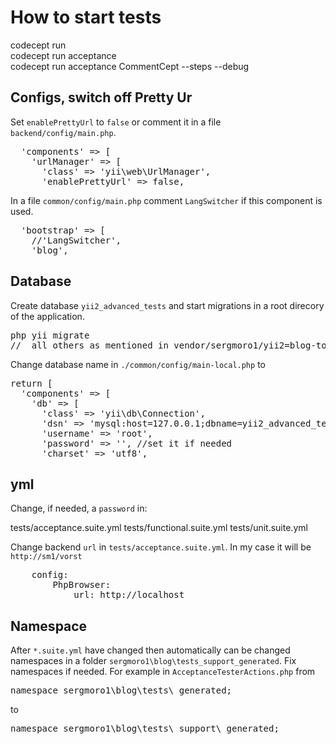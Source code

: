 <h1>How to start tests</h1>

codecept run<br>
codecept run acceptance<br>
codecept run acceptance CommentCept --steps --debug

<h2>Configs, switch off Pretty Ur</h2>

Set <code>enablePrettyUrl</code> to <code>false</code> or comment it in a file <code>backend/config/main.php</code>.
<pre>
  'components' => [
    'urlManager' => [
      'class' => 'yii\web\UrlManager',
      'enablePrettyUrl' => false,
</pre>

In a file <code>common/config/main.php</code> comment <code>LangSwitcher</code> if this component is used.
<pre>
  'bootstrap' => [
    //'LangSwitcher',
    'blog',
</pre>

<h2>Database</h2>

Create database <code>yii2_advanced_tests</code> and start migrations in a root direcory of the application.
<pre>
php yii migrate
//  all others as mentioned in vendor/sergmoro1/yii2=blog-tools/README.md
</pre>

Change database name in <code>./common/config/main-local.php</code> to

<pre>
return [
  'components' => [
    'db' => [
      'class' => 'yii\db\Connection',
      'dsn' => 'mysql:host=127.0.0.1;dbname=yii2_advanced_tests,
      'username' => 'root',
      'password' => '', //set it if needed
      'charset' => 'utf8',
</pre>

<h2>yml</h2>

Change, if needed, a <code>password</code> in: 

tests/acceptance.suite.yml
tests/functional.suite.yml
tests/unit.suite.yml

Change backend <code>url</code> in <code>tests/acceptance.suite.yml</code>. In my case it will be <code>http://sm1/vorst</code>

<pre>
    config:
        PhpBrowser:
            url: http://localhost
</pre>

<h2>Namespace</h2>

After <code>*.suite.yml</code> have changed then automatically can be changed namespaces in a folder 
<code>sergmoro1\blog\tests\_support\_generated</code>. Fix namespaces if needed.
For example in <code>AcceptanceTesterActions.php</code> from
<pre>
namespace sergmoro1\blog\tests\_generated;
</pre>

to
<pre>
namespace sergmoro1\blog\tests\_support\_generated;
</pre>
